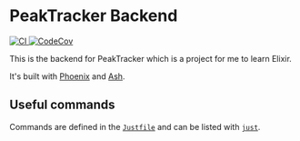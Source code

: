 # PeakTracker Backend

<p>
  <a href="https://github.com/peterfication/peak_tracker_backend/actions?query=branch%3Amain+">
    <img alt="CI" src="https://github.com/peterfication/peak_tracker_backend/actions/workflows/ci.yml/badge.svg" \>
  </a>
  <a href="https://codecov.io/gh/peterfication/peak_tracker_backend">
    <img alt="CodeCov" src="https://codecov.io/gh/peterfication/peak_tracker_backend/branch/main/graph/badge.svg?token=V5HKH4C2BA" \>
  </a>
</p>

This is the backend for PeakTracker which is a project for me to learn Elixir.

It's built with [Phoenix](https://www.phoenixframework.org/) and [Ash](https://ash-hq.org).

## Useful commands

Commands are defined in the [`Justfile`](Justfile) and can be listed with [`just`](https://github.com/casey/just).
